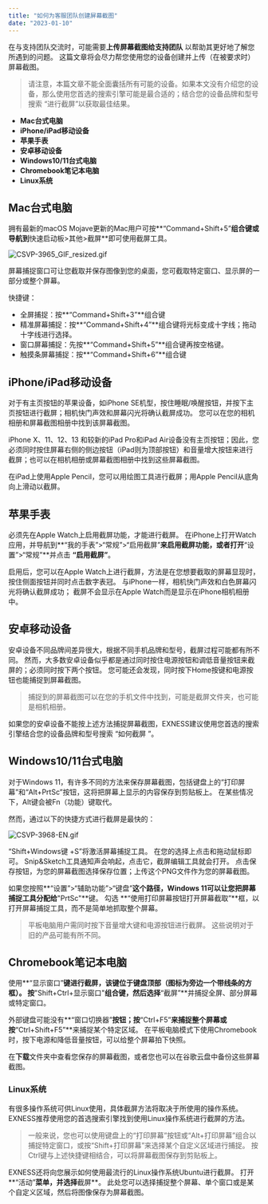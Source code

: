 ```yaml
---
title: "如何为客服团队创建屏幕截图"
date: "2023-01-10"
---
```


在与支持团队交流时，可能需要**上传屏幕截图给支持团队** 以帮助其更好地了解您所遇到的问题。 这篇文章将会尽力帮您使用您的设备创建并上传（在被要求时）屏幕截图。

> 请注意，本篇文章不能全面囊括所有可能的设备。如果本文没有介绍您的设备，那么使用您首选的搜索引擎可能是最合适的；结合您的设备品牌和型号搜索 “进行截屏”以获取最佳结果。

- **Mac台式电脑**
- **iPhone/iPad移动设备**
- **苹果手表**
- **安卓移动设备**
- **Windows10/11台式电脑**
- **Chromebook笔记本电脑**
- **Linux系统**

## **Mac台式电脑**

拥有最新的macOS Mojave更新的Mac用户可按**“Command+Shift+5”**组合键或导航到**快速启动板>其他>截屏**即可使用截屏工具。

![CSVP-3965_GIF_resized.gif](https://testingcf.jsdelivr.net/gh/jarlin8/OSS@main/exhelp/CSVP-3965_GIF_resized.gif)

屏幕捕捉窗口可让您截取并保存图像到您的桌面，您可截取特定窗口、显示屏的一部分或整个屏幕。

快捷键：

- 全屏捕捉：按**“Command+Shift+3”**组合键
- 精准屏幕捕捉：按**“Command+Shift+4”**组合键将光标变成十字线；拖动十字线进行选择。
- 窗口屏幕捕捉：先按**“Command+Shift+5”**组合键再按空格键。
- 触摸条屏幕捕捉：按**“Command+Shift+6”**组合键

## **iPhone/iPad移动设备**

对于有主页按钮的苹果设备，如iPhone SE机型，按住睡眠/唤醒按钮，并按下主页按钮进行截屏；相机快门声效和屏幕闪光将确认截屏成功。 您可以在您的相机相册和屏幕截图相册中找到该屏幕截图。

iPhone X、11、12、13 和较新的iPad Pro和iPad Air设备没有主页按钮；因此，您必须同时按住屏幕右侧的侧边按钮（iPad则为顶部按钮）和音量增大按钮来进行截屏；也可以在相机相册或屏幕截图相册中找到这些屏幕截图。

在iPad上使用Apple Pencil，您可以用绘图工具进行截屏；用Apple Pencil从底角向上滑动以截屏。

## **苹果手表**

必须先在Apple Watch上启用截屏功能，才能进行截屏。 在iPhone上打开Watch应用，并导航到**“我的手表”>“常规”>“启用截屏”**来启用截屏功能，或者打开**“设置”>“常规”**并点击 **“启用截屏”**。

启用后，您可以在Apple Watch上进行截屏，方法是在您想要截取的屏幕显现时，按住侧面按钮并同时点击数字表冠。 与iPhone一样，相机快门声效和白色屏幕闪光将确认截屏成功； 截屏不会显示在Apple Watch而是显示在iPhone相机相册中。

## **安卓移动设备**

安卓设备不同品牌间差异很大，根据不同手机品牌和型号，截屏过程可能都有所不同。 然而，大多数安卓设备似乎都是通过同时按住电源按钮和调低音量按钮来截屏的；必须同时按下两个按钮。 您可能还会发现，同时按下Home按键和电源按钮也能捕捉到屏幕截图。

> 捕捉到的屏幕截图可以在您的手机文件中找到，可能是截屏文件夹，也可能是相机相册。

如果您的安卓设备不能按上述方法捕捉屏幕截图，EXNESS建议使用您首选的搜索引擎结合您的设备品牌和型号搜索 “如何截屏 ”。

## **Windows10/11台式电脑**

对于Windows 11，有许多不同的方法来保存屏幕截图，包括键盘上的“打印屏幕”和“Alt+PrtSc”按钮，这将把屏幕上显示的内容保存到剪贴板上。 在某些情况下，Alt键会被Fn（功能）键取代。

然而，通过以下的快捷方式进行截屏是最快的：

![CSVP-3968-EN.gif](https://testingcf.jsdelivr.net/gh/jarlin8/OSS@main/exhelp/CSVP-3968-EN.gif)

“Shift+Windows键 +S”将激活屏幕捕捉工具。 在您的选择上点击和拖动鼠标即可。 Snip&Sketch工具通知声会响起，点击它，截屏编辑工具就会打开。 点击保存按钮，为您的屏幕截图选择保存位置；上传这个PNG文件作为您的屏幕截图。

如果您按照**“设置”>“辅助功能”>“键盘”**这个路径，Windows 11可以让您把屏幕捕捉工具分配给**"PrtSc"**键。 勾选 **“使用打印屏幕按钮打开屏幕截取”**框，以打开屏幕捕捉工具，而不是简单地抓取整个屏幕。

> 平板电脑用户需同时按下音量增大键和电源按钮进行截屏。 这些说明对于旧的产品可能有所不同。

## **Chromebook笔记本电脑**

使用**“显示窗口”**键进行截屏，该键位于键盘顶部（图标为旁边一个带线条的方框）。 按**"Shift+Ctrl+显示窗口"**组合键，然后选择**“截屏”**并捕捉全屏、部分屏幕或特定窗口。

外部键盘可能没有**“窗口切换器”**按钮；按**“Ctrl+F5”**来捕捉整个屏幕或按**“Ctrl+Shift+F5”**来捕捉某个特定区域。 在平板电脑模式下使用Chromebook时，按下电源和降低音量按钮，可以给整个屏幕拍下快照。

在**下载**文件夹中查看您保存的屏幕截图，或者您也可以在谷歌云盘中备份这些屏幕截图。

### **Linux系统**

有很多操作系统可供Linux使用，具体截屏方法将取决于所使用的操作系统。 EXNESS推荐使用您的首选搜索引擎找到使用Linux操作系统进行截屏的方法。

> 一般来说，您也可以使用键盘上的“打印屏幕”按钮或“Alt+打印屏幕”组合以捕捉特定窗口，或按“Shift+打印屏幕”来选择某个自定义区域进行捕捉。 按Ctrl键与上述快捷键相结合，可以将屏幕截图保存到剪贴板上。

EXNESS还将向您展示如何使用最流行的Linux操作系统Ubuntu进行截屏。 打开**“活动”**菜单，并选择**截屏**。 此处您可以选择捕捉整个屏幕、单个窗口或是某个自定义区域，然后将图像保存为屏幕截图。
